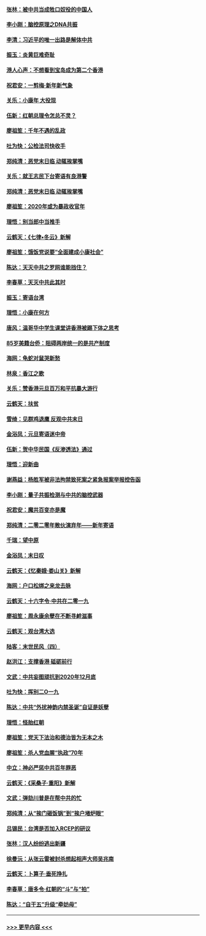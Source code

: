 #### [张林：被中共当成牲口奴役的中国人](../pages/nsc993/n11782397.md?t=01102222) 
#### [李小刚：脑控原理之DNA共振](../pages/nsc993/n11780962.md?t=01102222) 
#### [李清：习近平的唯一出路是解体中共](../pages/nsc993/n11780866.md?t=01102222) 
#### [振玉：炎黄巨难奇耻](../pages/nsc993/n11779632.md?t=01102222) 
#### [港人心声：不想看到宝岛成为第二个香港](../pages/nsc993/n11778817.md?t=01102222) 
#### [祝君安：一剪梅‧新年新气象](../pages/nsc993/n11776340.md?t=01102222) 
#### [关乐：小康年 大役现](../pages/nsc993/n11774213.md?t=01102222) 
#### [伍新：红朝总理令怎总不灵？](../pages/nsc993/n11770813.md?t=01102222) 
#### [廖祖笙：千年不遇的乱政](../pages/nsc993/n11770373.md?t=01102222) 
#### [吐为快：公检法司快收手](../pages/nsc993/n11770359.md?t=01102222) 
#### [郑纯清：恶党末日临 动辄挨掌嘴](../pages/nsc993/n11769912.md?t=01102222) 
#### [关乐：就王志民下台寄语有良港警](../pages/nsc993/n11769903.md?t=01102222) 
#### [郑纯清：恶党末日临 动辄挨掌嘴](../pages/nsc993/n11769356.md?t=01102222) 
#### [廖祖笙：2020年或为暴政收官年](../pages/nsc993/n11768216.md?t=01102222) 
#### [理悟：别当郎中当推手](../pages/nsc993/n11768243.md?t=01102222) 
#### [云鹤天：《七律▪冬云》新解](../pages/nsc993/n11768204.md?t=01102222) 
#### [廖祖笙：饿饭党说要“全面建成小康社会”](../pages/nsc993/n11767482.md?t=01102222) 
#### [陈达：天灭中共之罗网谁能挡住？](../pages/nsc993/n11767465.md?t=01102222) 
#### [李春草：天灭中共此其时](../pages/nsc993/n11767452.md?t=01102222) 
#### [振玉：寄语台湾](../pages/nsc993/n11767432.md?t=01102222) 
#### [理悟：小康在何方](../pages/nsc993/n11767394.md?t=01102222) 
#### [唐风：温哥华中学生课堂讲香港被踢下体之思考](../pages/nsc993/n11766848.md?t=01102222) 
#### [85岁美籍台侨：阻碍两岸统一的是共产制度](../pages/nsc993/n11765043.md?t=01102222) 
#### [海网：龟蛇对鼠哭新愁](../pages/nsc993/n11764895.md?t=01102222) 
#### [林泉：香江之歌](../pages/nsc993/n11764415.md?t=01102222) 
#### [关乐：赞香港元旦百万和平抗暴大游行](../pages/nsc993/n11764382.md?t=01102222) 
#### [云鹤天：扶贫](../pages/nsc993/n11764245.md?t=01102222) 
#### [雪绮：见群鸡退鹰  反观中共末日](../pages/nsc993/n11762112.md?t=01102222) 
#### [金浴凤：元旦寄语迷中帝](../pages/nsc993/n11761788.md?t=01102222) 
#### [伍新：贺中华民国《反渗透法》通过](../pages/nsc993/n11761994.md?t=01102222) 
#### [理悟：迎新曲](../pages/nsc993/n11761152.md?t=01102222) 
#### [谢燕益：杨胜军被非法拘禁致死案之紧急报案举报控告函](../pages/nsc993/n11756134.md?t=01102222) 
#### [李小刚：量子共振检测与中共的脑控武器](../pages/nsc993/n11754518.md?t=01102222) 
#### [祝君安：魔共百变亦是魔](../pages/nsc993/n11754469.md?t=01102222) 
#### [郑纯清：二零二零年散伙演弃年——新年寄语](../pages/nsc993/n11754195.md?t=01102222) 
#### [千瑞：望中原](../pages/nsc993/n11754159.md?t=01102222) 
#### [金浴凤：末日叹](../pages/nsc993/n11752359.md?t=01102222) 
#### [云鹤天：《忆秦娥‧娄山关》新解](../pages/nsc993/n11752348.md?t=01102222) 
#### [海网：户口松绑之来龙去脉](../pages/nsc993/n11752328.md?t=01102222) 
#### [云鹤天：十六字令‧中共在二零一九](../pages/nsc993/n11752305.md?t=01102222) 
#### [廖祖笙：周永康余孽在不断寻衅滋事](../pages/nsc993/n11751013.md?t=01102222) 
#### [云鹤天：观台湾大选](../pages/nsc993/n11751007.md?t=01102222) 
#### [陆客：末世民风（四）](../pages/nsc993/n11749203.md?t=01102222) 
#### [赵洪江：支撑香港 砥砺前行](../pages/nsc993/n11748482.md?t=01102222) 
#### [文武：中共妄图顽抗到2020年12月底](../pages/nsc993/n11748446.md?t=01102222) 
#### [吐为快：挥别二O一九](../pages/nsc993/n11748411.md?t=01102222) 
#### [陈达：中共“外扰神韵内禁圣诞”自证是妖孽](../pages/nsc993/n11748226.md?t=01102222) 
#### [理悟：怪胎红朝](../pages/nsc993/n11748206.md?t=01102222) 
#### [廖祖笙：党天下法治和德治皆为无本之木](../pages/nsc993/n11748135.md?t=01102222) 
#### [廖祖笙：杀人党血腥“执政”70年](../pages/nsc993/n11745144.md?t=01102222) 
#### [中立：神必严惩中共百年罪恶](../pages/nsc993/n11744970.md?t=01102222) 
#### [云鹤天：《采桑子‧重阳》新解](../pages/nsc993/n11744948.md?t=01102222) 
#### [文武：弹劾川普是在帮中共的忙](../pages/nsc993/n11744758.md?t=01102222) 
#### [郑纯清：从“挨门砸饭锅”到“挨户堵炉眼”](../pages/nsc993/n11744745.md?t=01102222) 
#### [吕锡民：台湾是否加入RCEP的研议](../pages/nsc993/n11744701.md?t=01102222) 
#### [张林：汉人纷纷逃出新疆](../pages/nsc993/n11743530.md?t=01102222) 
#### [徐曼沅：从张云雷被封杀想起相声大师吴兆南](../pages/nsc993/n11741816.md?t=01102222) 
#### [云鹤天：卜算子‧垂死挣扎](../pages/nsc993/n11739956.md?t=01102222) 
#### [李春草：唐多令‧红朝的“斗”与“拍”](../pages/nsc993/n11739830.md?t=01102222) 
#### [陈达：“自干五”升级“牵妨母”](../pages/nsc993/n11739724.md?t=01102222) 

----
#### [ >>> 更早内容 <<< ](../indexes/nsc993-earlier.md)
